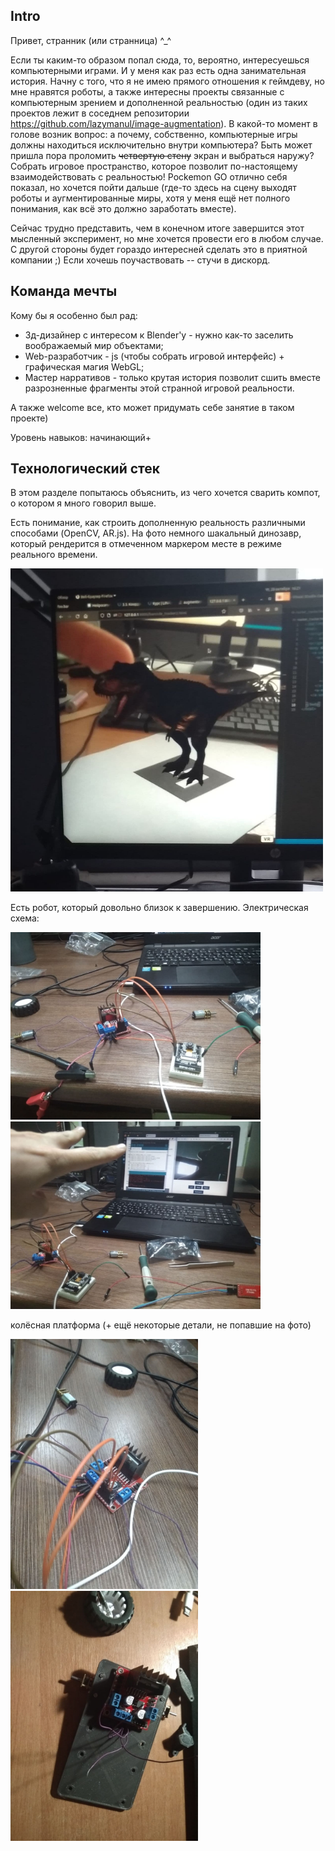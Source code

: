 ## Intro

Привет, странник (или странница) ^_^

Если ты каким-то образом попал сюда, то, вероятно, интересуешься компьютерными играми. И у меня как раз есть одна занимательная история. Начну с того, что я не имею прямого отношения к геймдеву, но мне нравятся роботы, а также интересны проекты связанные с компьютерным зрением и дополненной реальностью (один из таких проектов лежит в соседнем репозитории https://github.com/lazymanul/image-augmentation). В какой-то момент в голове возник вопрос: а почему, собственно, компьютерные игры должны находиться исключительно внутри компьютера? Быть может пришла пора проломить <s>четвертую стену</s> экран и выбраться наружу? Собрать игровое пространство, которое позволит по-настоящему взаимодействовать с реальностью! Pockemon GO отлично себя показал, но хочется пойти дальше  (где-то здесь на сцену выходят роботы и аугментированные миры, хотя у меня ещё нет полного понимания, как всё это должно заработать вместе). 

Сейчас трудно представить, чем в конечном итоге завершится этот мысленный эксперимент, но мне хочется провести его в любом случае. С другой стороны будет гораздо интересней сделать это в приятной компании ;) Если хочешь поучаствовать -- стучи в дискорд.

## Команда мечты

Кому бы я особенно был рад: 
- 3д-дизайнер с интересом к Blender'у - нужно как-то заселить воображаемый мир объектами;
- Web-разработчик - js (чтобы собрать игровой интерфейс) + графическая магия WebGL;
- Мастер нарративов - только крутая история позволит сшить вместе разрозненные фрагменты этой странной игровой реальности.

А также welcome все, кто может придумать себе занятие в таком проекте)

Уровень навыков: начинающий+ 


## Технологический стек
В этом разделе попытаюсь объяснить, из чего хочется сварить компот, о котором я много говорил выше.

Есть понимание, как строить дополненную реальность различными способами (OpenCV, AR.js). На фото немного шакальный динозавр, который рендерится в отмеченном маркером месте в режиме реального времени.

<img src="data/dino.jpg" width="500">

Есть робот, который довольно близок к завершению. Электрическая схема:

<img src="data/robot1.jpg" width="400">
<img src="data/robot2.jpg" width="400">

колёсная платформа (+ ещё некоторые детали, не попавшие на фото)

<img src="data/robot3.jpg" width="300">
<img src="data/robot4.jpg" width="300">


